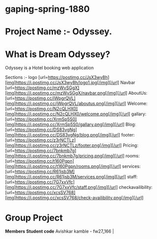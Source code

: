# gaping-spring-1880
# Project Name :- Odyssey.
# What is Dream Odyssey?
Odyssey is a Hotel booking web application


Sections :-
logo
[url=https://postimg.cc/JsX3wy8h][img]https://i.postimg.cc/JsX3wy8h/logo1.jpg[/img][/url]
Navbar
[url=https://postimg.cc/mzWvSGgX][img]https://i.postimg.cc/mzWvSGgX/navbar.png[/img][/url]
AboutUs:
[url=https://postimg.cc/jWpgrQVL][img]https://i.postimg.cc/jWpgrQVL/aboutus.png[/img][/url]
Welcome:
[url=https://postimg.cc/N2cQLHX0][img]https://i.postimg.cc/N2cQLHX0/welcome.png[/img][/url]
gallary:
[url=https://postimg.cc/XrmSp5S0][img]https://i.postimg.cc/XrmSp5S0/gallary.png[/img][/url]
Blog:
[url=https://postimg.cc/DS83vgNg][img]https://i.postimg.cc/DS83vgNg/blog.png[/img][/url]
footer:
[url=https://postimg.cc/z3rNCTLz][img]https://i.postimg.cc/z3rNCTLz/footer.png[/img][/url]
Pricing:
[url=https://postimg.cc/7bnkmb7g][img]https://i.postimg.cc/7bnkmb7g/pricing.png[/img][/url]
rooms:
[url=https://postimg.cc/t160Pgpn][img]https://i.postimg.cc/t160Pgpn/rooms.png[/img][/url]
services:
[url=https://postimg.cc/R61jsb3M][img]https://i.postimg.cc/R61jsb3M/services.png[/img][/url]
staff:
[url=https://postimg.cc/7G7xxVfc][img]https://i.postimg.cc/7G7xxVfc/staff.png[/img][/url]
checkavailibility:
[url=https://postimg.cc/xcsSV768][img]https://i.postimg.cc/xcsSV768/check-availibility.png[/img][/url]



# Group Project 
**Members**     **Student code**
Avishkar kamble  - fw27_166  |

